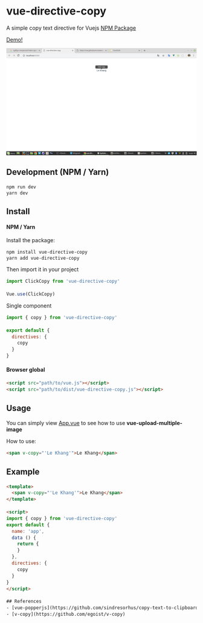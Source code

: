 # vue-directive-copy
A simple copy text directive for Vuejs
[NPM Package](https://www.npmjs.com/package/vue-directive-copy)

[Demo!](https://codepen.io/lekhang2512/pen/aRVgzY)

![enter image description here](https://raw.githubusercontent.com/lekhang2512/vue-directive-copy/master/src/assets/demo.png)

## Development (NPM / Yarn)
```
npm run dev
yarn dev
```

## Install

#### NPM / Yarn

Install the package:

```
npm install vue-directive-copy
yarn add vue-directive-copy
```

Then import it in your project
```javascript
import ClickCopy from 'vue-directive-copy'

Vue.use(ClickCopy)
```
Single component
```javascript
import { copy } from 'vue-directive-copy'

export default {
  directives: {
    copy
  }
}
```

#### Browser global

```html
<script src="path/to/vue.js"></script>
<script src="path/to/dist/vue-directive-copy.js"></script>
```

## Usage

You can simply view [App.vue](https://github.com/lekhang2512/vue-image-lightbox-carousel/blob/master/src/App.vue) to see how to use **vue-upload-multiple-image**

How to use:
```html
<span v-copy="'Le Khang'">Le Khang</span>
```

## Example
```html
<template>
  <span v-copy="'Le Khang'">Le Khang</span>
</template>

<script>
import { copy } from 'vue-directive-copy'
export default {
  name: 'app',
  data () {
    return {
    }
  },
  directives: {
    copy
  }
}
</script>

## References
- [vue-popperjs](https://github.com/sindresorhus/copy-text-to-clipboard#readme)
- [v-copy](https://github.com/egoist/v-copy)
